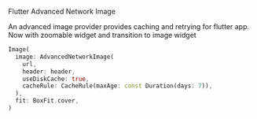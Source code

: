 Flutter Advanced Network Image

An advanced image provider provides caching and retrying for flutter app. Now with zoomable widget and transition to image widget

```dart
Image(
  image: AdvancedNetworkImage(
    url,
    header: header,
    useDiskCache: true,
    cacheRule: CacheRule(maxAge: const Duration(days: 7)),
  ),
  fit: BoxFit.cover,
)
```
